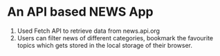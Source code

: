 # An API based NEWS App 
1) Used Fetch API to retrieve data from news.api.org
2) Users can filter news of different categories, bookmark the favourite topics which gets stored in the local storage of their browser.
